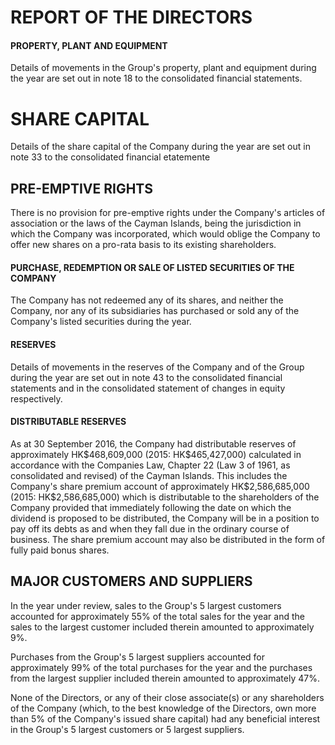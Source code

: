 # REPORT OF THE DIRECTORS

#### PROPERTY, PLANT AND EQUIPMENT

Details of movements in the Group's property, plant and equipment during the year are set out in note 18 to the consolidated financial statements.

# SHARE CAPITAL

Details of the share capital of the Company during the year are set out in note 33 to the consolidated financial etatemente

## PRE-EMPTIVE RIGHTS

There is no provision for pre-emptive rights under the Company's articles of association or the laws of the Cayman Islands, being the jurisdiction in which the Company was incorporated, which would oblige the Company to offer new shares on a pro-rata basis to its existing shareholders.

#### PURCHASE, REDEMPTION OR SALE OF LISTED SECURITIES OF THE COMPANY

The Company has not redeemed any of its shares, and neither the Company, nor any of its subsidiaries has purchased or sold any of the Company's listed securities during the year.

#### RESERVES

Details of movements in the reserves of the Company and of the Group during the year are set out in note 43 to the consolidated financial statements and in the consolidated statement of changes in equity respectively.

#### DISTRIBUTABLE RESERVES

As at 30 September 2016, the Company had distributable reserves of approximately HK\$468,609,000 (2015: HK\$465,427,000) calculated in accordance with the Companies Law, Chapter 22 (Law 3 of 1961, as consolidated and revised) of the Cayman Islands. This includes the Company's share premium account of approximately HK\$2,586,685,000 (2015: HK\$2,586,685,000) which is distributable to the shareholders of the Company provided that immediately following the date on which the dividend is proposed to be distributed, the Company will be in a position to pay off its debts as and when they fall due in the ordinary course of business. The share premium account may also be distributed in the form of fully paid bonus shares.

## MAJOR CUSTOMERS AND SUPPLIERS

In the year under review, sales to the Group's 5 largest customers accounted for approximately 55% of the total sales for the year and the sales to the largest customer included therein amounted to approximately 9%.

Purchases from the Group's 5 largest suppliers accounted for approximately 99% of the total purchases for the year and the purchases from the largest supplier included therein amounted to approximately 47%.

None of the Directors, or any of their close associate(s) or any shareholders of the Company (which, to the best knowledge of the Directors, own more than 5% of the Company's issued share capital) had any beneficial interest in the Group's 5 largest customers or 5 largest suppliers.